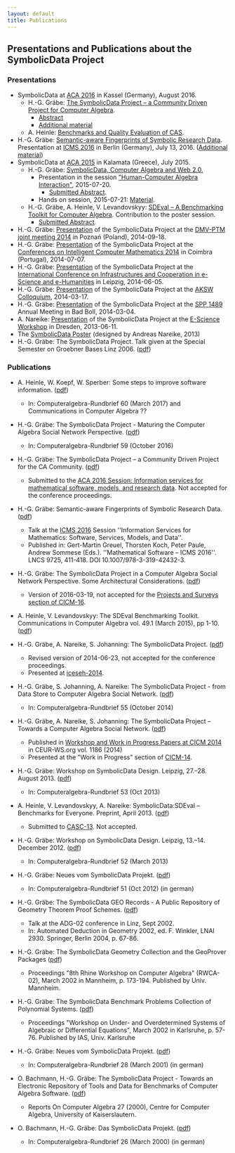 ```yaml
---
layout: default
title: Publications
---
```


## Presentations and Publications about the SymbolicData Project

### Presentations
- SymbolicData at [ACA 2016](http://www.mathematik.uni-kassel.de/ACA2016/) in Kassel (Germany), August 2016.
  - H.-G. Gräbe: [The SymbolicData Project – a Community Driven Project for Computer Algebra](http://symbolicdata.org/Presentations/aca16-graebe.pdf). 
    - [Abstract](http://symbolicdata.org/Papers/aca-16.pdf)
    - [Additional material](Events.2016-08.Graebe "wikilink")
  - A. Heinle: [Benchmarks and Quality Evaluation of CAS](http://symbolicdata.org/Presentations/aca16-heinle.pdf).
- H.-G. Gräbe: [Semantic-aware Fingerprints of Symbolic Research Data](http://symbolicdata.org/Presentations/icms-16.pdf). Presentation at [ICMS 2016](http://icms2016.zib.de/) in Berlin (Germany), July 13, 2016. ([Additional material](MoreQueries "wikilink"))
- SymbolicData at [ACA 2015](http://www.singacom.uva.es/ACA2015/) in Kalamata (Greece), July 2015.
  - H.-G. Gräbe: [SymbolicData, Computer Algebra and Web 2.0.](http://symbolicdata.org/Presentations/ACA-15.pdf)
    - Presentation in the session ["Human-Computer Algebra Interaction"](http://minimair.org/hcai2015/), 2015-07-20.
      - [Submitted Abstract](http://symbolicdata.org/Papers/aca15-graebe-abstract.pdf).
    - Hands on session, 2015-07-21: [Material](http://symbolicdata.org/Presentations/ACA-15.txt).
  - H.-G. Gräbe, A. Heinle, V. Levandovskyy: [SDEval – A Benchmarking Toolkit for Computer Algebra](http://symbolicdata.org/Presentations/ACA-15-Poster.pdf). Contribution to the poster session.
    - [Submitted Abstract](http://symbolicdata.org/Papers/aca15-heinle-abstract.pdf).
- H.-G. Gräbe: [Presentation](http://symbolicdata.org/Presentations/dmv-14.pdf) of the SymbolicData Project at the [DMV-PTM joint meeting 2014](http://dmv.ptm.org.pl/) in Poznań (Poland), 2014-09-18.
- H.-G. Gräbe: [Presentation](http://symbolicdata.org/Presentations/cicm-14.pdf) of the SymbolicData Project at the [Conferences on Intelligent Computer Mathematics 2014](http://cicm-conference.org/2014/cicm.php) in Coimbra (Portugal), 2014-07-07.
-   H.-G. Gräbe: [Presentation](http://symbolicdata.org/Presentations/Iceseh-14.pdf) of the SymbolicData Project at the [International Conference on Infrastructures and Cooperation in e-Science and e-Humanities](http://openaccess.tu-dresden.de/ocs/index.php/ic-escience/iceseh2014) in Leipzig, 2014-06-05.
-   H.-G. Gräbe: [Presentation](http://symbolicdata.org/Presentations/AKSW-14_3.pdf) of the SymbolicData Project at the [AKSW Colloquium](http://aksw.org/Events.html), 2014-03-17.
-   H.-G. Gräbe: [Presentation](http://symbolicdata.org/Presentations/BadBoll-14.pdf) of the SymbolicData Project at the [SPP 1489](http://www.computeralgebra.de/) Annual Meeting in Bad Boll, 2014-03-04.
-   A. Nareike: [Presentation](http://symbolicdata.org/Presentations/eScience-20130611.pdf) of the SymbolicData Project at the [E-Science Workshop](http://www.escience-sachsen.de/?p=1342) in Dresden, 2013-06-11.
-   The [SymbolicData Poster](http://symbolicdata.org/Uploads/overview-poster.pdf) (designed by Andreas Nareike, 2013)
-   H.-G. Gräbe: The SymbolicData Project. Talk given at the Special Semester on Groebner Bases Linz 2006. ([pdf](http://symbolicdata.org/Papers/linz-06.pdf))

### Publications

- A. Heinle, W. Koepf, W. Sperber: Some steps to improve software information. ([pdf](http://symbolicdata.org/Papers/car-60.pdf))
  - In: Computeralgebra-Rundbrief 60 (March 2017) and Communications in Computer Algebra ??

- H.-G. Gräbe: The SymbolicData Project - Maturing the Computer Algebra Social Network Perspective. ([pdf](http://symbolicdata.org/Papers/car-59.pdf)) 
  - In: Computeralgebra-Rundbrief 59 (October 2016)

- H.-G. Gräbe: The SymbolicData Project – a Community Driven Project for the CA Community. ([pdf](http://symbolicdata.org/Papers/aca-16.pdf))
  - Submitted to the [ACA 2016 Session: Information services for mathematical software, models, and research data](http://www.emis.de/data/community/aca_2016_information_services.html). Not accepted for the conference proceedings.

- H.-G. Gräbe: Semantic-aware Fingerprints of Symbolic Research Data. ([pdf](http://symbolicdata.org/Papers/icms-16.pdf))
  - Talk at the [ICMS 2016](http://icms2016.zib.de/) Session ''Information Services for Mathematics: Software, Services, Models, and Data''.
  - Published in: Gert-Martin Greuel, Thorsten Koch, Peter Paule, Andrew Sommese (Eds.). ''Mathematical Software – ICMS 2016''. LNCS 9725, 411-418. DOI 10.1007/978-3-319-42432-3. 

- H.-G. Gräbe: The SymbolicData Project in a Computer Algebra Social Network Perspective. Some Architectural Considerations. ([pdf](http://symbolicdata.org/Papers/cicm-16.pdf))
  - Version of 2016-03-19, not accepted for the [Projects and Surveys section of CICM-16](http://cicm-conference.org/2016/cicm.php?event=surveys&menu=general).

- A. Heinle, V. Levandovskyy: The SDEval Benchmarking Toolkit. Communications in Computer Algebra vol. 49.1 (March 2015), pp 1-10. ([pdf](http://symbolicdata.org/Papers/cca-15.pdf))

- H.-G. Gräbe, A. Nareike, S. Johanning: The SymbolicData Project. ([pdf](http://symbolicdata.org/Papers/iceseh-14.pdf))
  - Revised version of 2014-06-23, not accepted for the conference proceedings.
  - Presented at [iceseh-2014](http://openaccess.tu-dresden.de/ocs/index.php/ic-escience/iceseh2014).

-   H.-G. Gräbe, S. Johanning, A. Nareike: The SymbolicData Project - from Data Store to Computer Algebra Social Network. ([pdf](http://symbolicdata.org/Papers/car-55.pdf))
    - In: Computeralgebra-Rundbrief 55 (October 2014)

-   H.-G. Gräbe, A. Nareike, S. Johanning: The SymbolicData Project – Towards a Computer Algebra Social Network. ([pdf](http://symbolicdata.org/Papers/cicm-14-wip.pdf))
    - Published in [Workshop and Work in Progress Papers at CICM 2014](http://ceur-ws.org/Vol-1186/#paper-21) in CEUR-WS.org vol. 1186 (2014)
    - Presented at the "Work in Progress" section of [CICM-14](http://www.cicm-conference.org/2014).

-   H.-G. Gräbe: Workshop on SymbolicData Design. Leipzig, 27.–28. August 2013. ([pdf](http://symbolicdata.org/Papers/car-53.pdf))
    - In: Computeralgebra-Rundbrief 53 (Oct 2013)

-   A. Heinle, V. Levandovskyy, A. Nareike: SymbolicData:SDEval – Benchmarks for Everyone. Preprint, April 2013. ([pdf](http://symbolicdata.org/Papers/casc2013-preprint.pdf))
    - Submitted to [CASC-13](http://www14.in.tum.de/CASC2013). Not accepted.

-   H.-G. Gräbe: Workshop on SymbolicData Design. Leipzig, 13.–14. December 2012. ([pdf](http://symbolicdata.org/Papers/car-52.pdf))
    - In: Computeralgebra-Rundbrief 52 (March 2013)

-   H.-G. Gräbe: Neues vom SymbolicData Projekt. ([pdf](http://symbolicdata.org/Papers/car-51.pdf))
    - In: Computeralgebra-Rundbrief 51 (Oct 2012) (in german)

-   H.-G. Gräbe: The SymbolicData GEO Records - A Public Repository of Geometry Theorem Proof Schemes. ([pdf](http://symbolicdata.org/Papers/linz-02.pdf))
    - Talk at the ADG-02 conference in Linz, Sept 2002.
    - In: Automated Deduction in Geometry 2002, ed. F. Winkler, LNAI 2930. Springer, Berlin 2004, p. 67-86.

-   H.-G. Gräbe: The SymbolicData Geometry Collection and the GeoProver Packages ([pdf](http://symbolicdata.org/Papers/rwca-02.pdf))
    - Proceedings "8th Rhine Workshop on Computer Algebra" (RWCA-02), March 2002 in Mannheim, p. 173-194. Published by Univ. Mannheim.

-   H.-G. Gräbe: The SymbolicData Benchmark Problems Collection of Polynomial Systems. ([pdf](http://symbolicdata.org/Papers/karlsruhe-02.pdf))
    - Proceedings "Workshop on Under- and Overdetermined Systems of Algebraic or Differential Equations", March 2002 in Karlsruhe, p. 57-76. Published by IAS, Univ. Karlsruhe

-   H.-G. Gräbe: Neues vom SymbolicData Projekt. ([pdf](http://symbolicdata.org/Papers/car-28.pdf))
    - In: Computeralgebra-Rundbrief 28 (March 2001) (in german)

-   O. Bachmann, H.-G. Gräbe: The SymbolicData Project - Towards an Electronic Repository of Tools and Data for Benchmarks of Computer Algebra Software. ([pdf](http://symbolicdata.org/Papers/issac2000.pdf))
    - Reports On Computer Algebra 27 (2000), Centre for Computer Algebra, University of Kaiserslautern.

-   O. Bachmann, H.-G. Gräbe: Das SymbolicData Projekt. ([pdf](http://symbolicdata.org/Papers/car-26.pdf))
    - In: Computeralgebra-Rundbrief 26 (March 2000) (in german)


